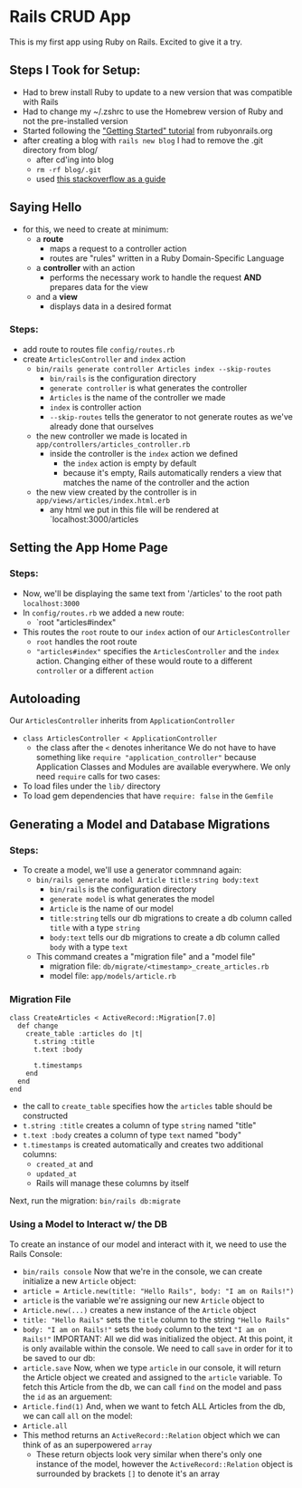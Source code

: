 # Rails CRUD App

This is my first app using Ruby on Rails. Excited to give it a try.

## Steps I Took for Setup:

* Had to brew install Ruby to update to a new version that was compatible with Rails
* Had to change my ~/.zshrc to use the Homebrew version of Ruby and not the pre-installed version
* Started following the ["Getting Started" tutorial](https://guides.rubyonrails.org/getting_started.html) from rubyonrails.org
* after creating a blog with `rails new blog` I had to remove the .git directory from blog/
  * after cd'ing into blog
  * `rm -rf blog/.git`
  * used [this stackoverflow as a guide](https://stackoverflow.com/questions/56873278/how-to-fix-error-filename-does-not-have-a-commit-checked-out-fatal-adding)

## Saying Hello
* for this, we need to create at minimum:
  * a **route**
    * maps a request to a controller action
    * routes are "rules" written in a Ruby Domain-Specific Language
  * a **controller** with an action
    * performs the necessary work to handle the request **AND** prepares data for the view
  * and a **view**
    * displays data in a desired format

### Steps:
* add route to routes file `config/routes.rb`
* create `ArticlesController` and `index` action
  * `bin/rails generate controller Articles index --skip-routes`
    * `bin/rails` is the configuration directory
    * `generate controller` is what generates the controller
    * `Articles` is the name of the controller we made
    * `index` is controller action
    * `--skip-routes` tells the generator to not generate routes as we've already done that ourselves
  * the new controller we made is located in `app/controllers/articles_controller.rb`
    * inside the controller is the `index` action we defined
      * the `index` action is empty by default
      * because it's empty, Rails automatically renders a view that matches the name of the controller and the action
  * the new view created by the controller is in `app/views/articles/index.html.erb`
    * any html we put in this file will be rendered at `localhost:3000/articles
  
## Setting the App Home Page

### Steps:
* Now, we'll be displaying the same text from '/articles' to the root path `localhost:3000`
* In `config/routes.rb` we added a new route:
  * `root "articles#index"
* This routes the `root` route to our `index` action of our `ArticlesController`
  * `root` handles the root route
  * `"articles#index"` specifies the `ArticlesController` and the `index` action. Changing either of these would route to a different `controller` or a different `action`

## Autoloading
Our `ArticlesController` inherits from `ApplicationController`
* `class ArticlesController < ApplicationController`
  * the class after the `<` denotes inheritance
We do not have to have something like `require "application_controller"` because Application Classes and Modules are available everywhere.
We only need `require` calls for two cases:
* To load files under the `lib/` directory
* To load gem dependencies that have `require: false` in the `Gemfile`


## Generating a Model and Database Migrations

### Steps:

* To create a model, we'll use a generator commnand again:
  * `bin/rails generate model Article title:string body:text`
    * `bin/rails` is the configuration directory
    * `generate model` is what generates the model
    * `Article` is the name of our model
    * `title:string` tells our db migrations to create a db column called `title` with a type `string`
    * `body:text` tells our db migrations to create a db column called `body` with a type `text`
  * This command creates a "migration file" and a "model file"
    * migration file: `db/migrate/<timestamp>_create_articles.rb`
    * model file: `app/models/article.rb`

### Migration File

```
class CreateArticles < ActiveRecord::Migration[7.0]
  def change
    create_table :articles do |t|
      t.string :title
      t.text :body

      t.timestamps
    end
  end
end
```
* the call to `create_table` specifies how the `articles` table should be constructed
* `t.string :title` creates a column of type `string` named "title"
* `t.text :body` creates a column of type `text` named "body"
* `t.timestamps` is created automatically and creates two additional columns:
  * `created_at` and
  * `updated_at`
  * Rails will manage these columns by itself

Next, run the migration: `bin/rails db:migrate`

### Using a Model to Interact w/ the DB

To create an instance of our model and interact with it, we need to use the Rails Console:
* `bin/rails console`
Now that we're in the console, we can create initialize a new `Article` object:
* `article = Article.new(title: "Hello Rails", body: "I am on Rails!")`
* `article` is the variable we're assigning our new `Article` object to
* `Article.new(...)` creates a new instance of the `Article` object
* `title: "Hello Rails"` sets the `title` column to the string `"Hello Rails"`
* `body: "I am on Rails!"` sets the `body` column to the text `"I am on Rails!"`
IMPORTANT: All we did was initialized the object. At this point, it is only available within the console. We need to call `save` in order for it to be saved to our db:
* `article.save`
Now, when we type `article` in our console, it will return the Article object we created and assigned to the `article` variable.
To fetch this Article from the db, we can call `find` on the model and pass the `id` as an arguement:
* `Article.find(1)`
And, when we want to fetch ALL Articles from the db, we can call `all` on the model:
* `Article.all`
* This method returns an `ActiveRecord::Relation` object which we can think of as an superpowered `array`
  * These return objects look very similar when there's only one instance of the model, however the `ActiveRecord::Relation` object is surrounded by brackets `[]` to denote it's an array

